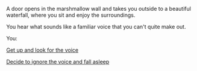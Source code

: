 A door opens in the marshmallow wall and takes you outside to a beautiful
waterfall, where you sit and enjoy the surroundings.

You hear what sounds like a familiar voice that you can't quite make out.

You:

[Get up and look for the voice](./advice_from_mother/advice_from_mother.md)

[Decide to ignore the voice and fall asleep](./bear-story/bear-story.md)
